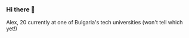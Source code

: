 ### Hi there 👋
Alex, 20
currently at one of Bulgaria's tech universities (won't tell which yet!)

<!--
Alex, 20
currently at one of Bulgaria's tech universities (won't tell which yet!)
-->
